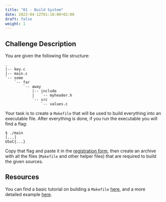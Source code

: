 ```yaml
---
title: "01 - Build System"
date: 2023-04-12T01:10:00+02:00
draft: false
weight: 1
---
```


## Challenge Description

You are given the following file structure:

```console
.
|-- key.c
|-- main.c
`-- some
    `-- far
        `-- away
            |-- include
            |   `-- myheader.h
            `-- src
                `-- values.c
```

Your task is to create a `Makefile` that will be used to build everything into an executable file.
After everything is done, if you run the executable you will find a flag:

```console
$ ./main
[...]
USoC{...}
```

Copy that flag and paste it in the [registration form](https://forms.gle/Lz3DqefrnfxWFMCB8), then create an archive with all the files (`Makefile` and other helper files) that are required to build the given sources.

## Resources

You can find a basic tutorial on building a `Makefile` [here](https://cs.colby.edu/maxwell/courses/tutorials/maketutor/), and a more detailed example [here](https://makefiletutorial.com/).
